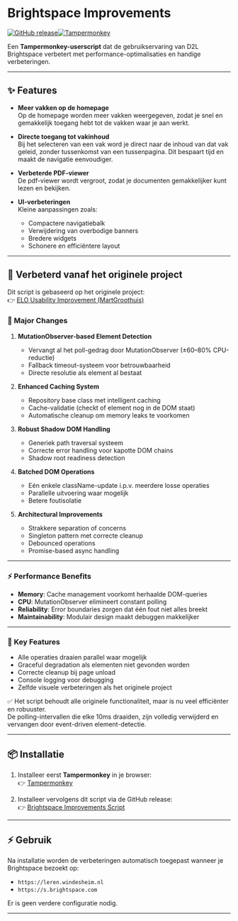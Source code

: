 # Brightspace Improvements

[![GitHub release](https://img.shields.io/github/v/release/GeneraalCoKayne/Brightspace-improvements?style=for-the-badge)](https://github.com/GeneraalCoKayne/Brightspace-improvements/releases)[![Tampermonkey](https://img.shields.io/badge/Tampermonkey-Compatible-brightgreen?style=for-the-badge&logo=google-chrome)](https://www.tampermonkey.net/)

Een **Tampermonkey-userscript** dat de gebruikservaring van D2L Brightspace verbetert met performance-optimalisaties en handige verbeteringen.

---

## ✨ Features

- **Meer vakken op de homepage**  
  Op de homepage worden meer vakken weergegeven, zodat je snel en gemakkelijk toegang hebt tot de vakken waar je aan werkt.

- **Directe toegang tot vakinhoud**  
  Bij het selecteren van een vak word je direct naar de inhoud van dat vak geleid, zonder tussenkomst van een tussenpagina. Dit bespaart tijd en maakt de navigatie eenvoudiger.

- **Verbeterde PDF-viewer**  
  De pdf-viewer wordt vergroot, zodat je documenten gemakkelijker kunt lezen en bekijken.

- **UI-verbeteringen**  
  Kleine aanpassingen zoals:
  - Compactere navigatiebalk  
  - Verwijdering van overbodige banners  
  - Bredere widgets  
  - Schonere en efficiëntere layout  

---

## 🚀 Verbeterd vanaf het originele project

Dit script is gebaseerd op het originele project:  
👉 [ELO Usability Improvement (MartGroothuis)](https://github.com/MartGroothuis/ELO-usability-improvement)

### 🔧 Major Changes

1. **MutationObserver-based Element Detection**
   - Vervangt al het poll-gedrag door MutationObserver (±60–80% CPU-reductie)  
   - Fallback timeout-systeem voor betrouwbaarheid  
   - Directe resolutie als element al bestaat  

2. **Enhanced Caching System**
   - Repository base class met intelligent caching  
   - Cache-validatie (checkt of element nog in de DOM staat)  
   - Automatische cleanup om memory leaks te voorkomen  

3. **Robust Shadow DOM Handling**
   - Generiek path traversal systeem  
   - Correcte error handling voor kapotte DOM chains  
   - Shadow root readiness detection  

4. **Batched DOM Operations**
   - Eén enkele className-update i.p.v. meerdere losse operaties  
   - Parallelle uitvoering waar mogelijk  
   - Betere foutisolatie  

5. **Architectural Improvements**
   - Strakkere separation of concerns  
   - Singleton pattern met correcte cleanup  
   - Debounced operations  
   - Promise-based async handling  

---

### ⚡ Performance Benefits

- **Memory**: Cache management voorkomt herhaalde DOM-queries  
- **CPU**: MutationObserver elimineert constant polling  
- **Reliability**: Error boundaries zorgen dat één fout niet alles breekt  
- **Maintainability**: Modulair design maakt debuggen makkelijker  

---

### 🔑 Key Features

- Alle operaties draaien parallel waar mogelijk  
- Graceful degradation als elementen niet gevonden worden  
- Correcte cleanup bij page unload  
- Console logging voor debugging  
- Zelfde visuele verbeteringen als het originele project  

✅ Het script behoudt alle originele functionaliteit, maar is nu veel efficiënter en robuuster.  
De polling-intervallen die elke 10ms draaiden, zijn volledig verwijderd en vervangen door event-driven element-detectie.  

---

## 📦 Installatie

1. Installeer eerst **Tampermonkey** in je browser:  
   👉 [Tampermonkey](https://www.tampermonkey.net/)

2. Installeer vervolgens dit script via de GitHub release:  
   👉 [Brightspace Improvements Script](https://github.com/GeneraalCoKayne/Brightspace-improvements/releases/latest/download/Brightspace-improvements.user.js)

---

## ⚡ Gebruik

Na installatie worden de verbeteringen automatisch toegepast wanneer je Brightspace bezoekt op:

- `https://leren.windesheim.nl`  
- `https://s.brightspace.com`

Er is geen verdere configuratie nodig.  

---
